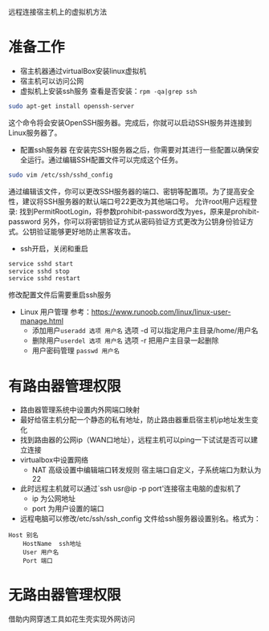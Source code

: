远程连接宿主机上的虚拟机方法
# 准备工作
-   宿主机器通过virtualBox安装linux虚拟机
-   宿主机可以访问公网
-   虚拟机上安装ssh服务
查看是否安装：`rpm -qa|grep ssh`
```bash
sudo apt-get install openssh-server
```
这个命令将会安装OpenSSH服务器。完成后，你就可以启动SSH服务并连接到Linux服务器了。
-  配置ssh服务器
在安装完SSH服务器之后，你需要对其进行一些配置以确保安全运行。通过编辑SSH配置文件可以完成这个任务。
```bash
sudo vim /etc/ssh/sshd_config
```
通过编辑该文件，你可以更改SSH服务器的端口、密钥等配置项。为了提高安全性，建议将SSH服务器的默认端口号22更改为其他端口号。
允许root用户远程登录: 找到PermitRootLogin，将参数prohibit-password改为yes，原来是prohibit-password
另外，你可以将密钥验证方式从密码验证方式更改为公钥身份验证方式。公钥验证能够更好地防止黑客攻击。
-   ssh开启，关闭和重启
```bash
service sshd start
service sshd stop
service sshd restart
```
修改配置文件后需要重启ssh服务
-   Linux 用户管理 
参考：https://www.runoob.com/linux/linux-user-manage.html
    -   添加用户`useradd 选项 用户名`
        选项 -d  可以指定用户主目录/home/用户名
    -   删除用户`userdel 选项 用户名`
        选项 -r 把用户主目录一起删除
    -   用户密码管理 `passwd 用户名`

# 有路由器管理权限
-   路由器管理系统中设置内外网端口映射
-   最好给宿主机分配一个静态的私有地址，防止路由器重启宿主机ip地址发生变化
-   找到路由器的公网ip（WAN口地址），远程主机可以ping一下试试是否可以建立连接
-   virtualbox中设置网络
    -   NAT 高级设置中编辑端口转发规则
        宿主端口自定义，子系统端口为默认为22
-   此时远程主机就可以通过`ssh usr@ip -p port'连接宿主电脑的虚拟机了
    -   ip 为公网地址
    -   port 为用户设置的端口  
-   远程电脑可以修改/etc/ssh/ssh_config  文件给ssh服务器设置别名。格式为：
```
Host 别名
    HostName  ssh地址
    User 用户名
    Port 端口
```
# 无路由器管理权限
借助内网穿透工具如花生壳实现外网访问